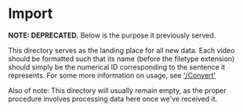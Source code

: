 # Import

**NOTE: DEPRECATED.** Below is the purpose it previously served.

This directory serves as the landing place for all new data. Each video should be formatted such
that its name (before the filetype extension) should simply be the numerical ID corresponding to
the sentence it represents. For some more information on usage, see ['/Convert'](../Convert)

Also of note: This directory will usually remain empty, as the proper procedure involves processing
data here once we've received it.